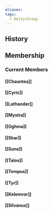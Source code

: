 ```yaml
---
aliases: 
tags:
  - Deity/Group
---
```

## History
## Membership
### Current Members
#### [[Chauntea]]
#### [[Cyric]]
#### [[Lathander]]
#### [[Mystra]]
#### [[Oghma]]
#### [[Shar]]
#### [[Sune]]
#### [[Talos]]
#### [[Tempus]]
#### [[Tyr]]
#### [[Kelemvor]]
#### [[Silvanus]]